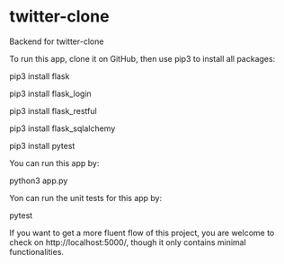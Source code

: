 # twitter-clone
 Backend for twitter-clone

 To run this app, clone it on GitHub, then use pip3 to install all packages:

 pip3 install flask

 pip3 install flask_login

 pip3 install flask_restful

 pip3 install flask_sqlalchemy

 pip3 install pytest

 You can run this app by:

 python3 app.py

 Yon can run the unit tests for this app by:

 pytest

 If you want to get a more fluent flow of this project, you are welcome to check
 on http://localhost:5000/, though it only contains minimal functionalities.
